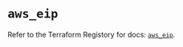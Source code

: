 # `aws_eip`

Refer to the Terraform Registory for docs: [`aws_eip`](https://registry.terraform.io/providers/hashicorp/aws/5.5.0/docs/resources/eip).
